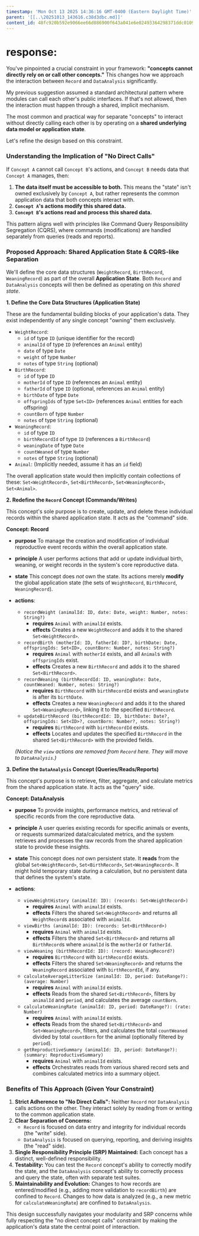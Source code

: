 ```yaml
---
timestamp: 'Mon Oct 13 2025 14:36:16 GMT-0400 (Eastern Daylight Time)'
parent: '[[..\20251013_143616.c38d3dbc.md]]'
content_id: 48fc920b592e9066ee66d086900f643a041e6e02493364298371ddc01096c7bf
---
```


# response:

You've pinpointed a crucial constraint in your framework: **"concepts cannot directly rely on or call other concepts."** This changes how we approach the interaction between `Record` and `DataAnalysis` significantly.

My previous suggestion assumed a standard architectural pattern where modules can call each other's public interfaces. If that's not allowed, then the interaction must happen through a shared, implicit mechanism.

The most common and practical way for separate "concepts" to interact without directly calling each other is by operating on a **shared underlying data model or application state**.

Let's refine the design based on this constraint.

### Understanding the Implication of "No Direct Calls"

If `Concept A` cannot call `Concept B`'s actions, and `Concept B` needs data that `Concept A` manages, then:

1. **The data itself must be accessible to both.** This means the "state" isn't owned exclusively by `Concept A`, but rather represents the common application data that both concepts interact with.
2. **`Concept A`'s actions modify this shared data.**
3. **`Concept B`'s actions read and process this shared data.**

This pattern aligns well with principles like Command Query Responsibility Segregation (CQRS), where commands (modifications) are handled separately from queries (reads and reports).

### Proposed Approach: Shared Application State & CQRS-like Separation

We'll define the core data structures (`WeightRecord`, `BirthRecord`, `WeaningRecord`) as part of the overall **Application State**. Both `Record` and `DataAnalysis` concepts will then be defined as operating on *this shared state*.

**1. Define the Core Data Structures (Application State)**

These are the fundamental building blocks of your application's data. They exist independently of any single concept "owning" them exclusively.

* `WeightRecord`:
  * `id` of type `ID` (unique identifier for the record)
  * `animalId` of type `ID` (references an `Animal` entity)
  * `date` of type `Date`
  * `weight` of type `Number`
  * `notes` of type `String` (optional)
* `BirthRecord`:
  * `id` of type `ID`
  * `motherId` of type `ID` (references an `Animal` entity)
  * `fatherId` of type `ID` (optional, references an `Animal` entity)
  * `birthDate` of type `Date`
  * `offspringIds` of type `Set<ID>` (references `Animal` entities for each offspring)
  * `countBorn` of type `Number`
  * `notes` of type `String` (optional)
* `WeaningRecord`:
  * `id` of type `ID`
  * `birthRecordId` of type `ID` (references a `BirthRecord`)
  * `weaningDate` of type `Date`
  * `countWeaned` of type `Number`
  * `notes` of type `String` (optional)
* `Animal`: (Implicitly needed, assume it has an `id` field)

The overall application state would then implicitly contain collections of these: `Set<WeightRecord>`, `Set<BirthRecord>`, `Set<WeaningRecord>`, `Set<Animal>`.

**2. Redefine the `Record` Concept (Commands/Writes)**

This concept's sole purpose is to create, update, and delete these individual records within the shared application state. It acts as the "command" side.

**Concept: Record**

* **purpose** To manage the creation and modification of individual reproductive event records within the overall application state.

* **principle** A user performs actions that add or update individual birth, weaning, or weight records in the system's core reproductive data.

* **state** This concept does *not* own the state. Its actions merely **modify** the global application state (the sets of `WeightRecord`, `BirthRecord`, `WeaningRecord`).

* **actions**:

  * `recordWeight (animalId: ID, date: Date, weight: Number, notes: String?)`
    * **requires** `Animal` with `animalId` exists.
    * **effects** Creates a new `WeightRecord` and adds it to the shared `Set<WeightRecord>`.
  * `recordBirth (motherId: ID, fatherId: ID?, birthDate: Date, offspringIds: Set<ID>, countBorn: Number, notes: String?)`
    * **requires** `Animal` with `motherId` exists, and all `Animal`s with `offspringIds` exist.
    * **effects** Creates a new `BirthRecord` and adds it to the shared `Set<BirthRecord>`.
  * `recordWeaning (birthRecordId: ID, weaningDate: Date, countWeaned: Number, notes: String?)`
    * **requires** `BirthRecord` with `birthRecordId` exists and `weaningDate` is after its `birthDate`.
    * **effects** Creates a new `WeaningRecord` and adds it to the shared `Set<WeaningRecord>`, linking it to the specified `BirthRecord`.
  * `updateBirthRecord (birthRecordId: ID, birthDate: Date?, offspringIds: Set<ID>?, countBorn: Number?, notes: String?)`
    * **requires** `BirthRecord` with `birthRecordId` exists.
    * **effects** Locates and updates the specified `BirthRecord` in the shared `Set<BirthRecord>` with the provided fields.

  *(Notice the `view` actions are removed from `Record` here. They will move to `DataAnalysis`.)*

**3. Define the `DataAnalysis` Concept (Queries/Reads/Reports)**

This concept's purpose is to retrieve, filter, aggregate, and calculate metrics from the shared application state. It acts as the "query" side.

**Concept: DataAnalysis**

* **purpose** To provide insights, performance metrics, and retrieval of specific records from the core reproductive data.

* **principle** A user queries existing records for specific animals or events, or requests summarized data/calculated metrics, and the system retrieves and processes the raw records from the shared application state to provide these insights.

* **state** This concept does *not* own persistent state. It **reads** from the global `Set<WeightRecord>`, `Set<BirthRecord>`, `Set<WeaningRecord>`. It might hold temporary state during a calculation, but no persistent data that defines the system's state.

* **actions**:
  * `viewWeightHistory (animalId: ID): (records: Set<WeightRecord>)`
    * **requires** `Animal` with `animalId` exists.
    * **effects** Filters the shared `Set<WeightRecord>` and returns all `WeightRecord`s associated with `animalId`.
  * `viewBirths (animalId: ID): (records: Set<BirthRecord>)`
    * **requires** `Animal` with `animalId` exists.
    * **effects** Filters the shared `Set<BirthRecord>` and returns all `BirthRecord`s where `animalId` is the `motherId` or `fatherId`.
  * `viewWeaning (birthRecordId: ID): (record: WeaningRecord?)`
    * **requires** `BirthRecord` with `birthRecordId` exists.
    * **effects** Filters the shared `Set<WeaningRecord>` and returns the `WeaningRecord` associated with `birthRecordId`, if any.
  * `calculateAverageLitterSize (animalId: ID, period: DateRange?): (average: Number)`
    * **requires** `Animal` with `animalId` exists.
    * **effects** Reads from the shared `Set<BirthRecord>`, filters by `animalId` and `period`, and calculates the average `countBorn`.
  * `calculateWeaningRate (animalId: ID, period: DateRange?): (rate: Number)`
    * **requires** `Animal` with `animalId` exists.
    * **effects** Reads from the shared `Set<BirthRecord>` and `Set<WeaningRecord>`, filters, and calculates the total `countWeaned` divided by total `countBorn` for the animal (optionally filtered by `period`).
  * `getReproductiveSummary (animalId: ID, period: DateRange?): (summary: ReproductiveSummary)`
    * **requires** `Animal` with `animalId` exists.
    * **effects** Orchestrates reads from various shared record sets and combines calculated metrics into a summary object.

### Benefits of This Approach (Given Your Constraint)

1. **Strict Adherence to "No Direct Calls":** Neither `Record` nor `DataAnalysis` calls actions on the other. They interact solely by reading from or writing to the common application state.
2. **Clear Separation of Concerns:**
   * `Record` is focused on data entry and integrity for individual records (the "write" side).
   * `DataAnalysis` is focused on querying, reporting, and deriving insights (the "read" side).
3. **Single Responsibility Principle (SRP) Maintained:** Each concept has a distinct, well-defined responsibility.
4. **Testability:** You can test the `Record` concept's ability to correctly modify the state, and the `DataAnalysis` concept's ability to correctly process and query the state, often with separate test suites.
5. **Maintainability and Evolution:** Changes to how records are entered/modified (e.g., adding more validation to `recordBirth`) are confined to `Record`. Changes to how data is analyzed (e.g., a new metric for `calculateWeaningRate`) are confined to `DataAnalysis`.

This design successfully navigates your modularity and SRP concerns while fully respecting the "no direct concept calls" constraint by making the application's data state the central point of interaction.
